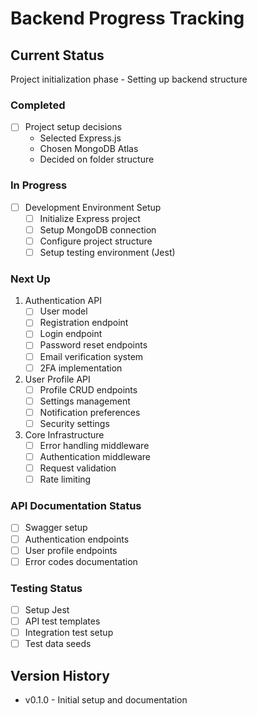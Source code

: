 # Backend Progress Tracking

## Current Status
Project initialization phase - Setting up backend structure

### Completed
- [ ] Project setup decisions
  - Selected Express.js
  - Chosen MongoDB Atlas
  - Decided on folder structure

### In Progress
- [ ] Development Environment Setup
  - [ ] Initialize Express project
  - [ ] Setup MongoDB connection
  - [ ] Configure project structure
  - [ ] Setup testing environment (Jest)

### Next Up
1. Authentication API
   - [ ] User model
   - [ ] Registration endpoint
   - [ ] Login endpoint
   - [ ] Password reset endpoints
   - [ ] Email verification system
   - [ ] 2FA implementation

2. User Profile API
   - [ ] Profile CRUD endpoints
   - [ ] Settings management
   - [ ] Notification preferences
   - [ ] Security settings

3. Core Infrastructure
   - [ ] Error handling middleware
   - [ ] Authentication middleware
   - [ ] Request validation
   - [ ] Rate limiting

### API Documentation Status
- [ ] Swagger setup
- [ ] Authentication endpoints
- [ ] User profile endpoints
- [ ] Error codes documentation

### Testing Status
- [ ] Setup Jest
- [ ] API test templates
- [ ] Integration test setup
- [ ] Test data seeds

## Version History
- v0.1.0 - Initial setup and documentation 
